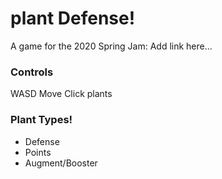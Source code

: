 # plant Defense!
A game for the 2020 Spring Jam: Add link here...


### Controls
WASD Move
Click plants

### Plant Types!
- Defense
- Points
- Augment/Booster